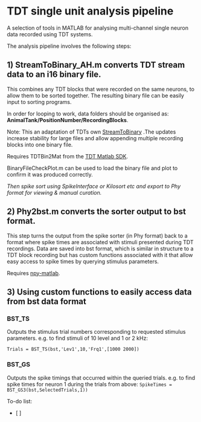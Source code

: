 # TDT single unit analysis pipeline
A selection of tools in MATLAB for analysing multi-channel single neuron data recorded using TDT systems. 

The analysis pipeline involves the following steps:

## 1) StreamToBinary_AH.m converts TDT stream data to an i16 binary file. 
This combines any TDT blocks that were recorded on the same neurons, to allow them to be sorted together. The resulting binary file can be easily input to sorting programs. 

In order for looping to work, data folders should be organised as: **AnimalTank/PositionNumber/RecordingBlocks**.

Note: This an adaptation of TDTs own [StreamToBinary](https://www.tdt.com/docs/sdk/offline-data-analysis/offline-data-matlab/export-continuous-data-to-binary-file/) .The updates increase stability for large files and allow appending multiple recording blocks into one binary file. 

Requires TDTBin2Mat from the [TDT Matlab SDK](https://www.tdt.com/docs/sdk/offline-data-analysis/offline-data-matlab/).

BinaryFileCheckPlot.m can be used to load the binary file and plot to confirm it was produced correctly.

_Then spike sort using SpikeInterface or Kilosort etc and export to Phy format for viewing & manual curation._

## 2) Phy2bst.m converts the sorter output to bst format.
This step turns the output from the spike sorter (in Phy format) back to a format where spike times are associated with stimuli presented during TDT recordings. Data are saved into bst format, which is similar in structure to a TDT block recording but has custom functions associated with it that allow easy access to spike times by querying stimulus parameters.

Requires [npy-matlab](https://github.com/kwikteam/npy-matlab/tree/master).

## 3) Using custom functions to easily access data from bst data format
### BST_TS 
Outputs the stimulus trial numbers corresponding to requested stimulus parameters. e.g. to find stimuli of 10 level and 1 or 2 kHz:

`Trials = BST_TS(bst,'Lev1',10,'Frq1',[1000 2000])`

### BST_GS
Outputs the spike timings that occurred within the queried trials. e.g. to find spike times for neuron 1 during the trials from above:
`SpikeTimes =  BST_GS3(bst,SelectedTrials,1))`

To-do list:
- [ ] 
